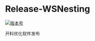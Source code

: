 # Release-WSNesting

[![版本号](https://img.shields.io/badge/release-2.2.1.4-blue.svg?style=flat-square)](https://github.com/WangShiSoftware/Release-WSNesting/releases)

开料优化软件发布
